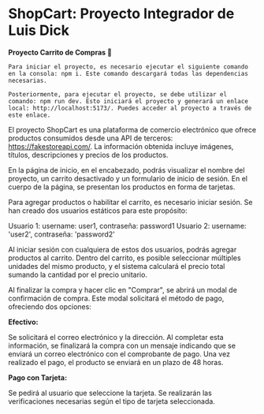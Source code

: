 # ShopCart: Proyecto Integrador de Luis Dick

**Proyecto Carrito de Compras 🛒**

```
Para iniciar el proyecto, es necesario ejecutar el siguiente comando en la consola: npm i. Este comando descargará todas las dependencias necesarias.

Posteriormente, para ejecutar el proyecto, se debe utilizar el comando: npm run dev. Esto iniciará el proyecto y generará un enlace local: http://localhost:5173/. Puedes acceder al proyecto a través de este enlace.
```

El proyecto ShopCart es una plataforma de comercio electrónico que ofrece productos consumidos desde una API de terceros: https://fakestoreapi.com/. La información obtenida incluye imágenes, títulos, descripciones y precios de los productos.

En la página de inicio, en el encabezado, podrás visualizar el nombre del proyecto, un carrito desactivado y un formulario de inicio de sesión. En el cuerpo de la página, se presentan los productos en forma de tarjetas.

Para agregar productos o habilitar el carrito, es necesario iniciar sesión. Se han creado dos usuarios estáticos para este propósito:

Usuario 1: username: user1, contraseña: password1
Usuario 2: username: 'user2', contraseña: 'password2'

Al iniciar sesión con cualquiera de estos dos usuarios, podrás agregar productos al carrito. Dentro del carrito, es posible seleccionar múltiples unidades del mismo producto, y el sistema calculará el precio total sumando la cantidad por el precio unitario.

Al finalizar la compra y hacer clic en "Comprar", se abrirá un modal de confirmación de compra. Este modal solicitará el método de pago, ofreciendo dos opciones:

**Efectivo:**

Se solicitará el correo electrónico y la dirección.
Al completar esta información, se finalizará la compra con un mensaje indicando que se enviará un correo electrónico con el comprobante de pago.
Una vez realizado el pago, el producto se enviará en un plazo de 48 horas.

**Pago con Tarjeta:**

Se pedirá al usuario que seleccione la tarjeta.
Se realizarán las verificaciones necesarias según el tipo de tarjeta seleccionada.